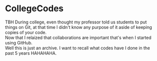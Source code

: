 # CollegeCodes
TBH During college, even thought my professor told us students to put things on Git, at that time I didn't know any purpose of it aside of keeping copies of your code. \
Now that I relaized that collaborations are important that's when I started using GitHub. \
Well this is just an archive. I want to recall what codes have I done in the past 5 years HAHAHAHA.
